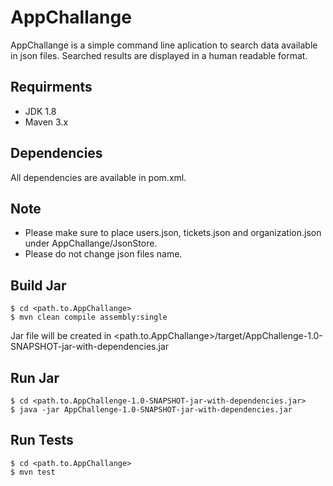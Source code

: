 # AppChallange

AppChallange is a simple command line aplication to search data available in json files. Searched results are displayed in a human readable format.

Requirments
------------

* JDK 1.8 
* Maven 3.x

Dependencies
------------
All dependencies are available in pom.xml.

Note
------------
* Please make sure to place users.json, tickets.json and organization.json under AppChallange/JsonStore.
* Please do not change json files name.

Build Jar
------------
```
$ cd <path.to.AppChallange>
$ mvn clean compile assembly:single
```
Jar file will be created in <path.to.AppChallange>/target/AppChallenge-1.0-SNAPSHOT-jar-with-dependencies.jar

Run Jar
------------
```
$ cd <path.to.AppChallenge-1.0-SNAPSHOT-jar-with-dependencies.jar>
$ java -jar AppChallenge-1.0-SNAPSHOT-jar-with-dependencies.jar
```

Run Tests
------------
```
$ cd <path.to.AppChallange>
$ mvn test
```
